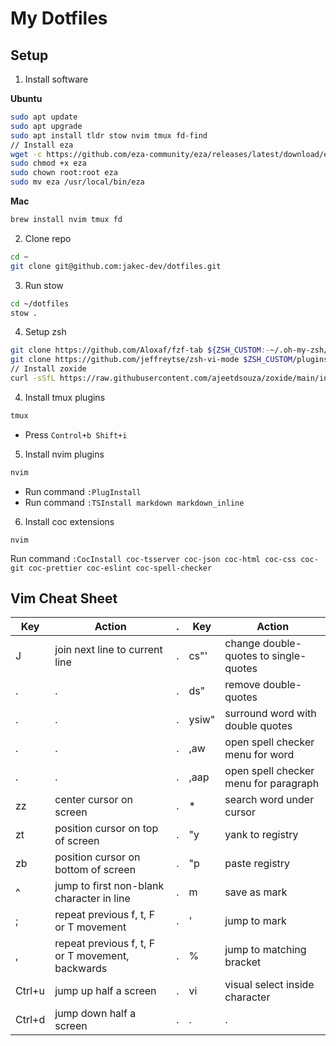 # My Dotfiles

## Setup

1. Install software

**Ubuntu**

```sh
sudo apt update
sudo apt upgrade
sudo apt install tldr stow nvim tmux fd-find
// Install eza
wget -c https://github.com/eza-community/eza/releases/latest/download/eza_x86_64-unknown-linux-gnu.tar.gz -O - | tar xz
sudo chmod +x eza
sudo chown root:root eza
sudo mv eza /usr/local/bin/eza
```

**Mac**

```sh
brew install nvim tmux fd
```

2. Clone repo

```sh
cd ~
git clone git@github.com:jakec-dev/dotfiles.git
```

3. Run stow

```sh
cd ~/dotfiles
stow .
```

4. Setup zsh
```sh
git clone https://github.com/Aloxaf/fzf-tab ${ZSH_CUSTOM:-~/.oh-my-zsh/custom}/plugins/fzf-tab
git clone https://github.com/jeffreytse/zsh-vi-mode $ZSH_CUSTOM/plugins/zsh-vi-mode
// Install zoxide
curl -sSfL https://raw.githubusercontent.com/ajeetdsouza/zoxide/main/install.sh | sh
```

4. Install tmux plugins

```sh
tmux
```

- Press `Control+b Shift+i`

5. Install nvim plugins

```sh
nvim
```

- Run command `:PlugInstall`
- Run command `:TSInstall markdown markdown_inline`

6. Install coc extensions

```
nvim
```

Run command `:CocInstall coc-tsserver coc-json coc-html coc-css coc-git coc-prettier coc-eslint coc-spell-checker`

## Vim Cheat Sheet
| Key      | Action                                           | .   | Key        | Action                                |
| -        | --                                               | --  | --         | --                                    |
| J        | join next line to current line                   | .   | cs"'       | change double-quotes to single-quotes |
| .        | .                                                | .   | ds"        | remove double-quotes                  |
| .        | .                                                | .   | ysiw"      | surround word with double quotes      |
| .        | .                                                | .   | ,aw        | open spell checker menu for word      |
| .        | .                                                | .   | ,aap       | open spell checker menu for paragraph |
| zz       | center cursor on screen                          | .   | *          | search word under cursor              |
| zt       | position cursor on top of screen                 | .   | "<number>y | yank to <number> registry             |
| zb       | position cursor on bottom of screen              | .   | "<number>p | paste <number> registry               |
| ^        | jump to first non-blank character in line        | .   | m<char>    | save <char> as mark                   |
| ;        | repeat previous f, t, F or T movement            | .   | '<char>    | jump to <char> mark                   | 
| ,        | repeat previous f, t, F or T movement, backwards | .   | %          | jump to matching bracket              |
| Ctrl+u   | jump up half a screen                            | .   | vi<char>   | visual select inside character        |
| Ctrl+d   | jump down half a screen                          | .   | .          | .                                     |

